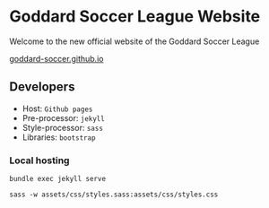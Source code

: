 # Goddard Soccer League Website
Welcome to the new official website of the Goddard Soccer League

[goddard-soccer.github.io](https://goddard-soccer.github.io)

## Developers
- Host: `Github pages`
- Pre-processor: `jekyll`
- Style-processor: `sass`
- Libraries: `bootstrap`

### Local hosting
```bundle exec jekyll serve```

```sass -w assets/css/styles.sass:assets/css/styles.css```